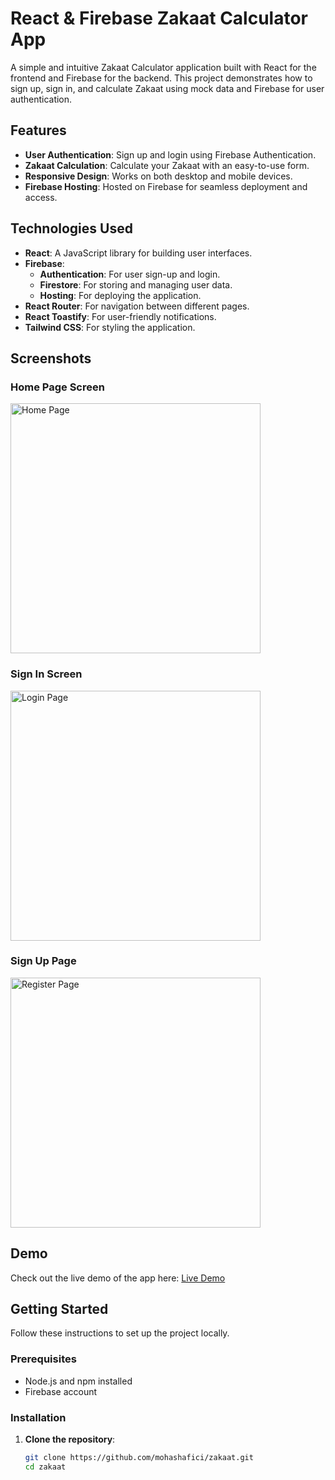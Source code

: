 # React & Firebase Zakaat Calculator App

A simple and intuitive Zakaat Calculator application built with React for the frontend and Firebase for the backend. This project demonstrates how to sign up, sign in, and calculate Zakaat using mock data and Firebase for user authentication.

## Features

- **User Authentication**: Sign up and login using Firebase Authentication.
- **Zakaat Calculation**: Calculate your Zakaat with an easy-to-use form.
- **Responsive Design**: Works on both desktop and mobile devices.
- **Firebase Hosting**: Hosted on Firebase for seamless deployment and access.

## Technologies Used

- **React**: A JavaScript library for building user interfaces.
- **Firebase**:
  - **Authentication**: For user sign-up and login.
  - **Firestore**: For storing and managing user data.
  - **Hosting**: For deploying the application.
- **React Router**: For navigation between different pages.
- **React Toastify**: For user-friendly notifications.
- **Tailwind CSS**: For styling the application.

## Screenshots

### Home Page Screen

<img src="./Screenshots/HomePage.PNG" alt="Home Page" width="400">

### Sign In Screen

<img src="./Screenshots/SignIn.PNG" alt="Login Page" width="400">

### Sign Up Page

<img src="./Screenshots/SignUp.PNG" alt="Register Page" width="400">

## Demo

Check out the live demo of the app here: [Live Demo](https://test-fe4d7.web.app/)

## Getting Started

Follow these instructions to set up the project locally.

### Prerequisites

- Node.js and npm installed
- Firebase account

### Installation

1. **Clone the repository**:
   ```bash
   git clone https://github.com/mohashafici/zakaat.git
   cd zakaat
